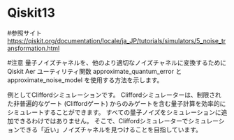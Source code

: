 # Qiskit13

#参照サイト
https://qiskit.org/documentation/locale/ja_JP/tutorials/simulators/5_noise_transformation.html

#注意
量子ノイズチャネルを、他のより適切なノイズチャネルに変換するために Qiskit Aer ユーティリティ関数 approximate_quantum_error と approximate_noise_model を使用する方法を示します。

例としてCliffordシミュレーションです。 Cliffordシミュレーターは、制限された非普遍的なゲート (Cliffordゲート) からのみゲートを含む量子計算を効率的にシミュレートすることができます。 すべての量子ノイズをシミュレーションに追加できるわけではありません。 そこで、Cliffordシミュレーターでシミュレーションできる「近い」ノイズチャネルを見つけることを目指しています。
